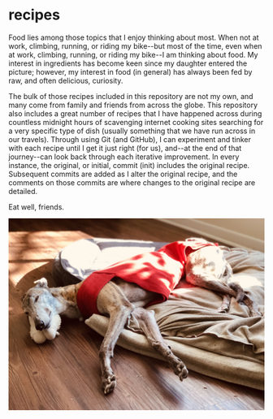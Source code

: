 # recipes

Food lies among those topics that I enjoy thinking about most. When not at work, climbing, running, or riding my bike--but most of the time, even when at work, climbing, running, or riding my bike--I am thinking about food. My interest in ingredients has become keen since my daughter entered the picture; however, my interest in food (in general) has always been fed by raw, and often delicious, curiosity.

The bulk of those recipes included in this repository are not my own, and many come from family and friends from across the globe. This repository also includes a great number of recipes that I have happened across during countless midnight hours of scavenging internet cooking sites searching for a very specific type of dish (usually something that we have run across in our travels). Through using Git (and GitHub), I can experiment and tinker with each recipe until I get it just right (for us), and--at the end of that journey--can look back through each iterative improvement. In every instance, the original, or initial, commit (init) includes the original recipe. Subsequent commits are added as I alter the original recipe, and the comments on those commits are where changes to the original recipe are detailed.

Eat well, friends.

![Loyal sous chef](./images/true.jpg)

